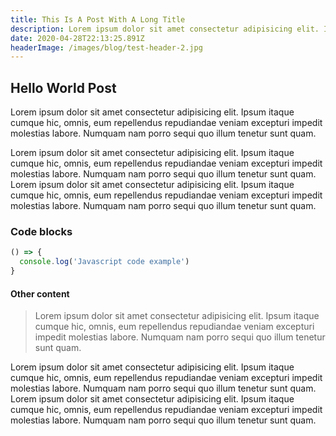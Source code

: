 ```yaml
---
title: This Is A Post With A Long Title
description: Lorem ipsum dolor sit amet consectetur adipisicing elit. Ipsum itaque cumque hic, omnis, eum repellendus repudiandae veniam excepturi impedit molestias labore. Numquam nam porro sequi quo illum tenetur sunt quam.
date: 2020-04-28T22:13:25.891Z
headerImage: /images/blog/test-header-2.jpg
---
```


## Hello World Post

Lorem ipsum dolor sit amet consectetur adipisicing elit. Ipsum itaque cumque hic,
omnis, eum repellendus repudiandae veniam excepturi impedit molestias labore.
Numquam nam porro sequi quo illum tenetur sunt quam.

Lorem ipsum dolor sit amet consectetur adipisicing elit. Ipsum itaque cumque hic,
omnis, eum repellendus repudiandae veniam excepturi impedit molestias labore.
Numquam nam porro sequi quo illum tenetur sunt quam. Lorem ipsum dolor sit amet
consectetur adipisicing elit. Ipsum itaque cumque hic, omnis, eum repellendus
repudiandae veniam excepturi impedit molestias labore.
Numquam nam porro sequi quo illum tenetur sunt quam.

### Code blocks

``` javascript
() => {
  console.log('Javascript code example')
}
```

#### Other content

> Lorem ipsum dolor sit amet consectetur adipisicing elit. Ipsum itaque cumque hic,
omnis, eum repellendus repudiandae veniam excepturi impedit molestias labore.
Numquam nam porro sequi quo illum tenetur sunt quam.

Lorem ipsum dolor sit amet consectetur adipisicing elit. Ipsum itaque cumque hic,
omnis, eum repellendus repudiandae veniam excepturi impedit molestias labore.
Numquam nam porro sequi quo illum tenetur sunt quam. Lorem ipsum dolor sit amet
consectetur adipisicing elit. Ipsum itaque cumque hic, omnis, eum repellendus
repudiandae veniam excepturi impedit molestias labore.
Numquam nam porro sequi quo illum tenetur sunt quam.